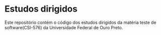 # Estudos dirigidos

Este repositório contém o código dos estudos dirigidos da matéria teste de software(CSI-576) da Universidade Federal de Ouro Preto.
